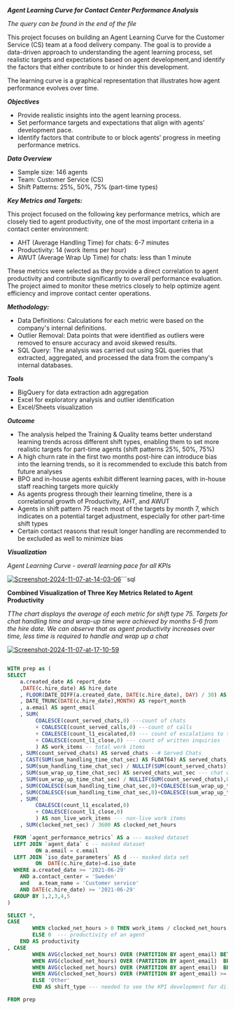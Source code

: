 
***Agent Learning Curve for Contact Center Performance Analysis***

*The query can be found in the end of the file*

This project focuses on building an Agent Learning Curve for the Customer Service (CS) team at a food delivery company.
The goal is to provide a data-driven approach to understanding the agent learning process, set realistic targets and expectations based on agent development,and identify the factors that either contribute to or hinder this development.

The learning curve is a graphical representation that illustrates how agent performance evolves over time.

***Objectives***
- Provide realistic insights into the agent learning process.
- Set performance targets and expectations that align with agents' development pace.
- Identify factors that contribute to or block agents' progress in meeting performance metrics.

***Data Overview***
- Sample size: 146 agents
- Team: Customer Service (CS)
- Shift Patterns: 25%, 50%, 75% (part-time types)

***Key Metrics and Targets:***

This project focused on the following key performance metrics, which are closely tied to agent productivity, one of the most important criteria in a contact center environment:

- AHT (Average Handling Time) for chats: 6-7 minutes
- Productivity: 14 (work items per hour)
- AWUT (Average Wrap Up Time) for chats: less than 1 minute

These metrics were selected as they provide a direct correlation to agent productivity and contribute significantly to overall performance evaluation. The project aimed to monitor these metrics closely to help optimize agent efficiency and improve contact center operations.

***Methodology:***
- Data Definitions: Calculations for each metric were based on the company's internal definitions.
- Outlier Removal: Data points that were identified as outliers were removed to ensure accuracy and avoid skewed results.
- SQL Query: The analysis was carried out using SQL queries that extracted, aggregated, and processed the data from the company's internal databases.

***Tools***
- BigQuery for data extraction adn aggregation
- Excel for exploratory analysis and outlier identification
- Excel/Sheets visualization

***Outcome***

- The analysis helped the Training & Quality teams better understand learning trends across different shift types, enabling them to set more realistic targets for part-time agents (shift patterns 25%, 50%, 75%)
- A high churn rate in the first two months post-hire can introduce bias into the learning trends, so it is recommended to exclude this batch from future analyses
- BPO and in-house agents exhibit different learning paces, with in-house staff reaching targets more quickly
- As agents progress through their learning timeline, there is a correlational growth of Productivity, AHT, and AWUT
- Agents in shift pattern 75 reach most of the targets by month 7, which indicates on a potential target adjustment, especially for other part-time shift types
- Certain contact reasons that result longer handling are recommended to be excluded as well to minimize bias

***Visualization***

*Agent Learning Curve - overall learning pace for all KPIs*

<a href="https://ibb.co/SmFsXkb"><img src="https://i.ibb.co/YdHR75m/Screenshot-2024-11-07-at-14-03-06.png" alt="Screenshot-2024-11-07-at-14-03-06" border="0"></a>```sql

**Combined Visualization of Three Key Metrics Related to Agent Productivity**

*TThe chart displays the average of each metric for shift type 75. Targets for chat handling time and wrap-up time were achieved by months 5-6 from the hire date. We can observe that as agent productivity increases over time, less time is required to handle and wrap up a chat*

<a href="https://ibb.co/C7GmTgm"><img src="https://i.ibb.co/4TrK5zK/Screenshot-2024-11-07-at-17-10-59.png" alt="Screenshot-2024-11-07-at-17-10-59" border="0"></a>


```sql

WITH prep as (
SELECT 
    a.created_date AS report_date
    ,DATE(c.hire_date) AS hire_date
    , FLOOR(DATE_DIFF(a.created_date, DATE(c.hire_date), DAY) / 30) AS monthly_stage --- required to group performance metrics of agents from hire date to evaluate KPI progression
    , DATE_TRUNC(DATE(c.hire_date),MONTH) AS report_month
    , a.email AS agent_email
    , SUM(
         COALESCE(count_served_chats,0) ---count of chats
         + COALESCE(count_served_calls,0) ---count of calls
         + COALESCE(count_l1_escalated,0) --- count of escalations to the second line of support
         + COALESCE(count_l1_close,0) --- count of written inquiries
         ) AS work_items -- total work items 
    , SUM(count_served_chats) AS served_chats --# Served Chats
    , CAST(SUM(sum_handling_time_chat_sec) AS FLOAT64) AS served_chats_ht_sec --- chat handling time
    , SUM(sum_handling_time_chat_sec) / NULLIF(SUM(count_served_chats),0) / 60 AS served_chats_aht --- AVG chat handling time
    , SUM(sum_wrap_up_time_chat_sec) AS served_chats_wut_sec --- chat wrap-up time in seconds
    , SUM(sum_wrap_up_time_chat_sec) / NULLIF(SUM(count_served_chats),0) / 60 AS served_chats_awut --- AVG chat wrap up time in seconds
    , SUM(COALESCE(sum_handling_time_chat_sec,0)+COALESCE(sum_wrap_up_time_chat_sec,0)) AS served_chats_tht_sec --- total chat handling time (handling+wrap up)
    , SUM(COALESCE(sum_handling_time_chat_sec,0)+COALESCE(sum_wrap_up_time_chat_sec,0)) / NULLIF(SUM(count_served_chats),0) / 60 AS served_chats_atht --- AVG chat total handling time
    , SUM(
         COALESCE(count_l1_escalated,0)
         + COALESCE(count_l1_close,0)
         ) AS non_live_work_items --- non-live work items
    , SUM(clocked_net_sec) / 3600 AS clocked_net_hours

  FROM `agent_performance_metrics` AS a --- masked dataset
  LEFT JOIN `agent_data` c -- masked dataset
         ON a.email = c.email
  LEFT JOIN `iso_date_parameters` AS d --- masked data set
         ON  DATE(c.hire_date)=d.iso_date
  WHERE a.created_date >= '2021-06-29'
    AND a.contact_center = 'Sweden'
    and   a.team_name = 'Customer service'
    AND DATE(c.hire_date) >= '2021-06-29'
  GROUP BY 1,2,3,4,5
) 

SELECT *,
CASE 
        WHEN clocked_net_hours > 0 THEN work_items / clocked_net_hours
        ELSE 0  --- productivity of an agent
    END AS productivity
, CASE 
        WHEN AVG(clocked_net_hours) OVER (PARTITION BY agent_email) BETWEEN 0 AND 10 THEN '25'
        WHEN AVG(clocked_net_hours) OVER (PARTITION BY agent_email)  BETWEEN 10 AND 20 THEN '50'
        WHEN AVG(clocked_net_hours) OVER (PARTITION BY agent_email)  BETWEEN 20 AND 30 THEN '75'
        WHEN AVG(clocked_net_hours) OVER (PARTITION BY agent_email) >= 30 THEN '100'
        ELSE 'Other'
        END AS shift_type --- needed to see the KPI development for different shift types, as there are part-timers (25,50,75)

FROM prep
